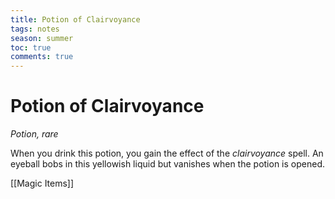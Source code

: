 ---title: Potion of Clairvoyancetags: notesseason: summertoc: truecomments: true---
# Potion of Clairvoyance

*Potion, rare*

When you drink this potion, you gain the effect of the *clairvoyance* spell. An eyeball bobs in this yellowish liquid but vanishes when the potion is opened.


[[Magic Items]]
